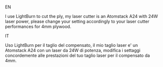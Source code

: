 ﻿
EN

I use LightBurn to cut the ply, my laser cutter is an Atomstack A24 with 24W laser power, please change your setting accordingly to your laser cutter performances for 4mm plywood.




IT

Uso LightBurn per il taglio del compensato, il mio taglio laser e' un Atomstack A24 con un laser da 24W di potenza, modifica i settaggi concordemente alle prestazioni del tuo taglio laser per il compensato da 4mm. 
